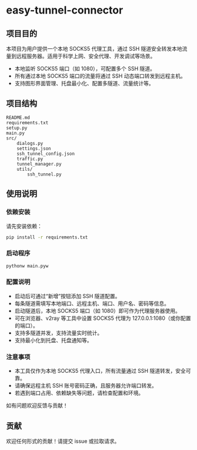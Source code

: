 # easy-tunnel-connector

## 项目目的

本项目为用户提供一个本地 SOCKS5 代理工具，通过 SSH 隧道安全转发本地流量到远程服务器。适用于科学上网、安全代理、开发调试等场景。

- 本地监听 SOCKS5 端口（如 1080），可配置多个 SSH 隧道。
- 所有通过本地 SOCKS5 端口的流量将通过 SSH 动态端口转发到远程主机。
- 支持图形界面管理、托盘最小化、配置多隧道、流量统计等。

## 项目结构

```
README.md
requirements.txt
setup.py
main.py
src/
    dialogs.py
    settings.json
    ssh_tunnel_config.json
    traffic.py
    tunnel_manager.py
    utils/
        ssh_tunnel.py
```

## 使用说明

### 依赖安装

请先安装依赖：

```sh
pip install -r requirements.txt
```

### 启动程序

```sh
pythonw main.pyw
```

### 配置说明

- 启动后可通过“新增”按钮添加 SSH 隧道配置。
- 每条隧道需填写本地端口、远程主机、端口、用户名、密码等信息。
- 启动隧道后，本地 SOCKS5 端口（如 1080）即可作为代理服务器使用。
- 可在浏览器、v2ray 等工具中设置 SOCKS5 代理为 127.0.0.1:1080（或你配置的端口）。
- 支持多隧道并发，支持流量实时统计。
- 支持最小化到托盘、托盘通知等。

### 注意事项

- 本工具仅作为本地 SOCKS5 代理入口，所有流量通过 SSH 隧道转发，安全可靠。
- 请确保远程主机 SSH 账号密码正确，且服务器允许端口转发。
- 若遇到端口占用、依赖缺失等问题，请检查配置和环境。

如有问题欢迎反馈与贡献！

## 贡献

欢迎任何形式的贡献！请提交 issue 或拉取请求。
